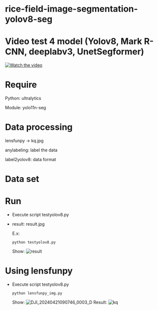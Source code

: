 # rice-field-image-segmentation-yolov8-seg

# Video test 4 model (Yolov8, Mark R-CNN, deeplabv3, UnetSegformer)
[![Watch the video](https://drive.google.com/file/d/1RX8wX9yU02q82FP6Hzq5p0T0SZayqvk1/view?usp=drive_link)](https://drive.google.com/file/d/1RX8wX9yU02q82FP6Hzq5p0T0SZayqvk1/view?usp=drive_link)
# Require 

  Python: ultralytics
  
  Module: yolo11n-seg
# Data processing

  lensfunpy -> kq.jpg
  
  anylabeling: label the data
  
  label2yolov8: data format

# Data set
  
# Run

  - Execute script testyolov8.py
  - result: result.jpg

    E.x:
    
        python testyolov8.py

    Show:
    ![result](https://github.com/user-attachments/assets/b3bf29e3-fb00-44c5-9490-40026cb81d3f)
# Using lensfunpy

- Execute script testyolov8.py

      python lensfunpy_img.py

  Show:
  ![DJI_20240421090746_0003_D](https://github.com/user-attachments/assets/159b7b72-a842-406c-84a7-beca2fc48058)
  Result:
  ![kq](https://github.com/user-attachments/assets/d39522c6-ce6a-48be-ad08-478dcc96ae97)


  
  
